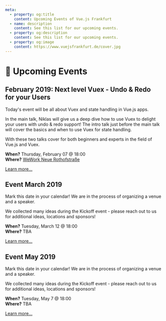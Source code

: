 ```yaml
---
meta:
  - property: og:title
    content: Upcoming Events of Vue.js Frankfurt
  - name: description
    content: See this list for our upcoming events.
  - property: og:description
    content: See this list for our upcoming events.
  - property: og:image
    content: https://www.vuejsfrankfurt.de/cover.jpg
---
```


# :dancer: Upcoming Events

<!-- TODO: translate -->

## February 2019: Next level Vuex - Undo & Redo for your Users

Today's event will be all about Vuex and state handling in Vue.js apps.

In the main talk, Niklas will give us a deep dive how to use Vuex to delight your users with undo & redo support! The intro talk just before the main talk will cover the basics and when to use Vuex for state handling.

With these two talks cover for both beginners and experts in the field of Vue.js and Vuex.

**When?** Thursday, February 07 @ 18:00</br>
**Where?** [WeWork Neue Rothofstraße](locations.md#wework-neue-rothofstrasse)

[Learn more...](https://www.meetup.com/vuejsfrankfurt/events/255459806/)

## Event March 2019

Mark this date in your calendar! We are in the process of organizing a venue and a speaker.

We collected many ideas during the Kickoff event - please reach out to us for additional ideas, locations and sponsors!

**When?** Tuesday, March 12 @ 18:00</br>
**Where?** TBA

[Learn more...](https://www.meetup.com/vuejsfrankfurt/events/255460169/)

## Event May 2019

Mark this date in your calendar! We are in the process of organizing a venue and a speaker.

We collected many ideas during the Kickoff event - please reach out to us for additional ideas, locations and sponsors!

**When?** Tuesday, May 7 @ 18:00</br>
**Where?** TBA

[Learn more...](https://www.meetup.com/vuejsfrankfurt/events/255460193/)
